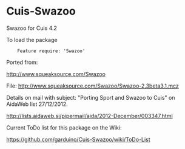 Cuis-Swazoo
===========

Swazoo for Cuis 4.2


To load the package
````Smalltalk
	Feature require: 'Swazoo'
````
    
Ported from:

http://www.squeaksource.com/Swazoo

File:
http://www.squeaksource.com/Swazoo/Swazoo-2.3beta3.1.mcz
	
Details on mail with subject: "Porting Sport and Swazoo to Cuis" on AidaWeb list 27/12/2012.

http://lists.aidaweb.si/pipermail/aida/2012-December/003347.html

Current ToDo list for this package on the Wiki:

https://github.com/garduino/Cuis-Swazoo/wiki/ToDo-List
